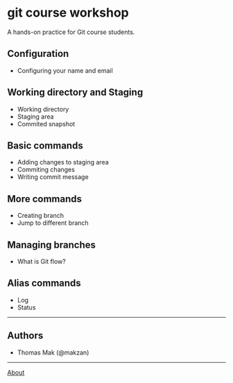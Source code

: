 # git course workshop

A hands-on practice for Git course students.

## Configuration

- Configuring your name and email

## Working directory and Staging

- Working directory
- Staging area
- Commited snapshot

## Basic commands

- Adding changes to staging area
- Commiting changes
- Writing commit message

## More commands

- Creating branch
- Jump to different branch

## Managing branches

- What is Git flow?

## Alias commands

- Log
- Status

------

## Authors

- Thomas Mak (@makzan)

-----

[About](./about.md)